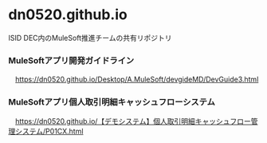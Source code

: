 # dn0520.github.io
ISID DEC内のMuleSoft推進チームの共有リポジトリ
### MuleSoftアプリ開発ガイドライン
　https://dn0520.github.io/Desktop/A.MuleSoft/devgideMD/DevGuide3.html
### MuleSoftアプリ個人取引明細キャッシュフローシステム
　https://dn0520.github.io/【デモシステム】個人取引明細キャッシュフロー管理システム/P01CX.html
